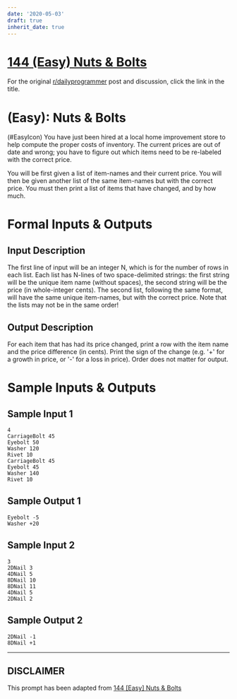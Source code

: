 ```yaml
---
date: '2020-05-03'
draft: true
inherit_date: true
---
```


# [144 (Easy) Nuts & Bolts](https://www.reddit.com/r/dailyprogrammer/comments/1sob1e/121113_challenge_144_easy_nuts_bolts/)

For the original [r/dailyprogrammer](https://www.reddit.com/r/dailyprogrammer/) post and discussion, click the link in the title.

#  (Easy): Nuts & Bolts
(#EasyIcon)
You have just been hired at a local home improvement store to help compute the proper costs of inventory. The current prices are out of date and wrong; you have to figure out which items need to be re-labeled with the correct price.

You will be first given a list of item-names and their current price. You will then be given another list of the same item-names but with the correct price. You must then print a list of items that have changed, and by how much.

# Formal Inputs & Outputs
## Input Description
The first line of input will be an integer N, which is for the number of rows in each list. Each list has N-lines of two space-delimited strings: the first string will be the unique item name (without spaces), the second string will be the price (in whole-integer cents). The second list, following the same format, will have the same unique item-names, but with the correct price. Note that the lists may not be in the same order!

## Output Description
For each item that has had its price changed, print a row with the item name and the price difference (in cents). Print the sign of the change (e.g. '+' for a growth in price, or '-' for a loss in price). Order does not matter for output.

# Sample Inputs & Outputs
## Sample Input 1

```
4
CarriageBolt 45
Eyebolt 50
Washer 120
Rivet 10
CarriageBolt 45
Eyebolt 45
Washer 140
Rivet 10
```
## Sample Output 1

```
Eyebolt -5
Washer +20
```
## Sample Input 2

```
3
2DNail 3
4DNail 5
8DNail 10
8DNail 11
4DNail 5
2DNail 2
```
## Sample Output 2

```
2DNail -1
8DNail +1
```

----
## **DISCLAIMER**
This prompt has been adapted from [144 [Easy] Nuts & Bolts](https://www.reddit.com/r/dailyprogrammer/comments/1sob1e/121113_challenge_144_easy_nuts_bolts/
)
